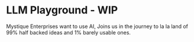 # LLM Playground - WIP

Mystique Enterprises want to use AI, Joins us in the journey to la la land of 99% half backed ideas and 1% barely usable ones.
